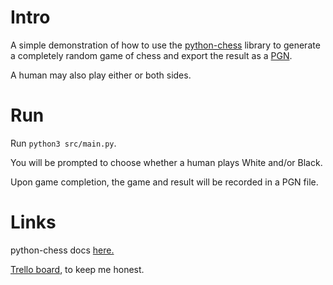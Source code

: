 # Intro

A simple demonstration of how to use the [python-chess](https://github.com/niklasf/python-chess) library to generate a completely random game of chess and export the result as a [PGN](https://en.wikipedia.org/wiki/Portable_Game_Notation).

A human may also play either or both sides.

# Run

Run `python3 src/main.py`.

You will be prompted to choose whether a human plays White and/or Black.

Upon game completion, the game and result will be recorded in a PGN file.  

# Links

python-chess docs [here.](https://python-chess.readthedocs.io/en/latest/)

[Trello board](https://trello.com/b/ArlCR1fD/raspberry-pi-chess), to keep me honest.